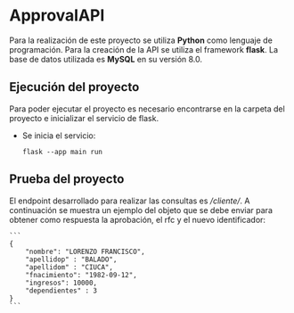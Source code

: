 # ApprovalAPI

Para la realización de este proyecto se utiliza **Python** como lenguaje de programación. Para la creación de la API se utiliza el framework **flask**. La base de datos utilizada es **MySQL** en su versión 8.0.

## Ejecución del proyecto

Para poder ejecutar el proyecto es necesario encontrarse en la carpeta del proyecto e inicializar el servicio de flask.

- Se inicia el servicio:

    `flask --app main run`

## Prueba del proyecto

El endpoint desarrollado para realizar las consultas es */cliente/*. A continuación se muestra un ejemplo del objeto que se debe enviar para obtener como respuesta la aprobación, el rfc y el nuevo identificador:

    ```
    {
        "nombre": "LORENZO FRANCISCO", 
        "apellidop" : "BALADO", 
        "apellidom" : "CIUCA", 
        "fnacimiento": "1982-09-12", 
        "ingresos": 10000, 
        "dependientes" : 3
    }
    ```


